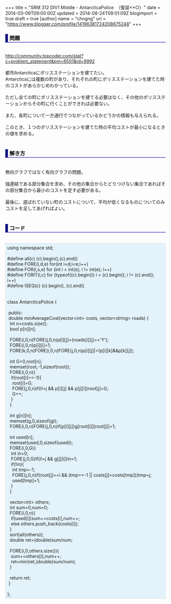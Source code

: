 +++
title = "SRM 312 DIV1 Middle - AntarcticaPolice　（復習××○）"
date = 2014-03-09T09:00:00Z
updated = 2014-08-24T09:01:09Z
blogimport = true
draft = true
[author]
	name = "chngng"
	uri = "https://www.blogger.com/profile/14196381724208675248"
+++

<div dir="ltr" style="text-align: left;" trbidi="on"><h3 style="border-bottom: 2px solid slateblue; border-left: 8px solid navy; color: black; padding: 0px 0px 1px 5px;">問題 </h3><br /><a href="http://community.topcoder.com/stat?c=problem_statement&amp;pm=6501&amp;rd=9992" target="_blank">http://community.topcoder.com/stat?c=problem_statement&amp;pm=6501&amp;rd=9992</a><br /><br />都市Antarcticaにポリスステーションを建てたい。<br />Antarcticaには複数の町があり、それぞれの町にポリスステーションを建てた時のコストがあらかじめわかっている。<br /><br />ただし全ての町にポリスステーションを建てる必要はなく、その他のポリスステーションからその町に行くことができれば必要ない。<br /><br />また、各町について一方通行でつながっているかどうかの情報も与えられる。<br /><br />このとき、１つのポリスステーションを建てた時の平均コストが最小になるときの値を求める。<br /><br /><h3 style="border-bottom: 2px solid slateblue; border-left: 8px solid navy; color: black; padding: 0px 0px 1px 5px;">解き方 </h3><br />無向グラフではなく有向グラフの問題。<br /><br />強連結である部分集合を求め、その他の集合からたどりつけない集合であればその部分集合から最小のコストを足す必要がある。<br /><br />最後に、選ばれていない町のコストについて、平均が低くなるものについてのみコストを足してあげればよい。<br /><br /><h3 style="border-bottom: 2px solid slateblue; border-left: 8px solid navy; color: black; padding: 0px 0px 1px 5px;">コード </h3><br /><div style="background-color: #e3f2fb; border: 1px dotted #CCCCCC; padding: 5px;">using namespace std;<br /><br />#define all(c) (c).begin(),(c).end()<br />#define FORE(i,d,e) for(int i=d;i&lt;e;i++)<br />#define FOR(i,s,e) for (int i = int(s); i != int(e); i++)<br />#define FORIT(i,c) for (typeof((c).begin()) i = (c).begin(); i != (c).end(); i++)<br />#define ISEQ(c) (c).begin(), (c).end()<br /><br /><br />class AntarcticaPolice {<br /><br /><span class="Apple-tab-span" style="white-space: pre;"> </span>public:<br /><span class="Apple-tab-span" style="white-space: pre;"> </span>double minAverageCost(vector&lt;int&gt; costs, vector&lt;string&gt; roads) {<br /><span class="Apple-tab-span" style="white-space: pre;">  </span>int n=costs.size();<br /><span class="Apple-tab-span" style="white-space: pre;">  </span>bool p[n][n];<br /><br /><span class="Apple-tab-span" style="white-space: pre;">  </span>FORE(i,0,n)FORE(j,0,n)p[i][j]=(roads[i][j]=='Y');<br /><span class="Apple-tab-span" style="white-space: pre;">  </span>FORE(i,0,n)p[i][i]=1;<br /><span class="Apple-tab-span" style="white-space: pre;">  </span>FORE(k,0,n)FORE(i,0,n)FORE(j,0,n)p[i][j]|=(p[i][k]&amp;&amp;p[k][j]);<br /><br /><span class="Apple-tab-span" style="white-space: pre;">  </span>int G=0,root[n];<br /><span class="Apple-tab-span" style="white-space: pre;">  </span>memset(root,-1,sizeof(root));<br /><span class="Apple-tab-span" style="white-space: pre;">  </span>FORE(i,0,n){<br /><span class="Apple-tab-span" style="white-space: pre;">   </span>if(root[i]==-1){<br /><span class="Apple-tab-span" style="white-space: pre;">    </span>root[i]=G;<br /><span class="Apple-tab-span" style="white-space: pre;">    </span>FORE(j,0,n)if(i!=j &amp;&amp; p[i][j] &amp;&amp; p[j][i])root[j]=G;<br /><span class="Apple-tab-span" style="white-space: pre;">    </span>G++;<br /><span class="Apple-tab-span" style="white-space: pre;">   </span>}<br /><span class="Apple-tab-span" style="white-space: pre;">  </span>}<br /><br /><span class="Apple-tab-span" style="white-space: pre;">  </span>int g[n][n];<br /><span class="Apple-tab-span" style="white-space: pre;">  </span>memset(g,0,sizeof(g));<br /><span class="Apple-tab-span" style="white-space: pre;">  </span>FORE(i,0,n)FORE(j,0,n)if(p[i][j])g[root[i]][root[j]]=1;<br /><br /><span class="Apple-tab-span" style="white-space: pre;">  </span>int used[n];<br /><span class="Apple-tab-span" style="white-space: pre;">  </span>memset(used,0,sizeof(used));<br /><span class="Apple-tab-span" style="white-space: pre;">  </span>FORE(i,0,G){<br /><span class="Apple-tab-span" style="white-space: pre;">   </span>int in=0;<br /><span class="Apple-tab-span" style="white-space: pre;">   </span>FORE(j,0,G)if(i!=j &amp;&amp; g[j][i])in=1;<br /><span class="Apple-tab-span" style="white-space: pre;">   </span>if(!in){<br /><span class="Apple-tab-span" style="white-space: pre;">    </span>int tmp=-1;<br /><span class="Apple-tab-span" style="white-space: pre;">    </span>FORE(j,0,n)if(root[j]==i &amp;&amp; (tmp==-1 || costs[j]&lt;costs[tmp]))tmp=j;<br /><span class="Apple-tab-span" style="white-space: pre;">    </span>used[tmp]=1;<br /><span class="Apple-tab-span" style="white-space: pre;">   </span>}<br /><span class="Apple-tab-span" style="white-space: pre;">  </span>}<br /><br /><span class="Apple-tab-span" style="white-space: pre;">  </span>vector&lt;int&gt; others;<br /><span class="Apple-tab-span" style="white-space: pre;">  </span>int sum=0,num=0;<br /><span class="Apple-tab-span" style="white-space: pre;">  </span>FORE(i,0,n){<br /><span class="Apple-tab-span" style="white-space: pre;">   </span>if(used[i])sum+=costs[i],num++;<br /><span class="Apple-tab-span" style="white-space: pre;">   </span>else others.push_back(costs[i]);<br /><span class="Apple-tab-span" style="white-space: pre;">  </span>}<br /><span class="Apple-tab-span" style="white-space: pre;">  </span>sort(all(others));<br /><span class="Apple-tab-span" style="white-space: pre;">  </span>double ret=(double)sum/num;<br /><br /><span class="Apple-tab-span" style="white-space: pre;">  </span>FORE(i,0,others.size()){<br /><span class="Apple-tab-span" style="white-space: pre;">   </span>sum+=others[i],num++;<br /><span class="Apple-tab-span" style="white-space: pre;">   </span>ret=min(ret,(double)sum/num);<br /><span class="Apple-tab-span" style="white-space: pre;">  </span>}<br /><br /><span class="Apple-tab-span" style="white-space: pre;">  </span>return ret;<br /><span class="Apple-tab-span" style="white-space: pre;"> </span>}<br /><br />};</div></div>
